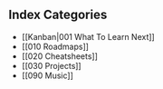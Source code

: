 ## Index Categories
- [[Kanban|001 What To Learn Next]]
- [[010 Roadmaps]]
- [[020 Cheatsheets]]
- [[030 Projects]]
- [[090 Music]]